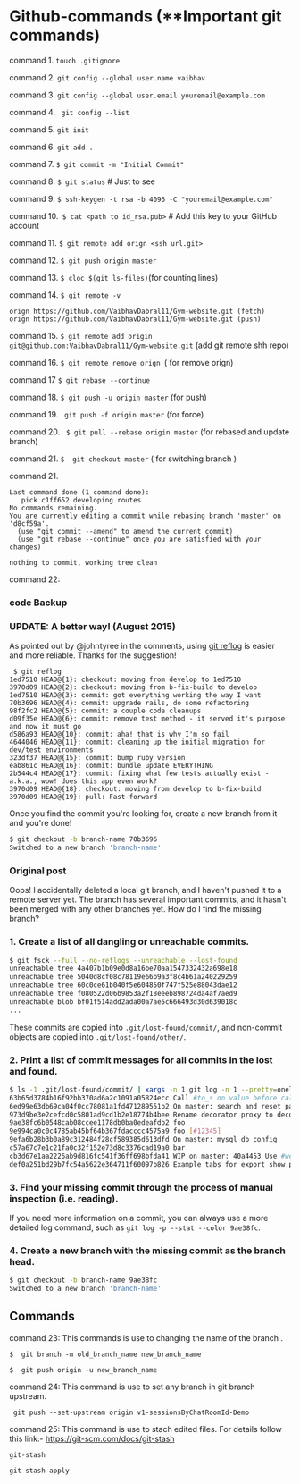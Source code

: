 # Github-commands (**Important git commands)

command 1. ```touch .gitignore```

command 2. ```git config --global user.name vaibhav```
 
command 3. ```git config --global user.email youremail@example.com```
 
command 4. ``` git config --list```

command 5. ```git init```
 
command 6. ```git add .```
 
command 7. ```$ git commit -m "Initial Commit"```
 
command 8. ```$ git status``` # Just to see
 
command 9. ```$ ssh-keygen -t rsa -b 4096 -C "youremail@example.com"```
 
command 10.``` $ cat <path to id_rsa.pub>``` # Add this key to your GitHub account 
 
command 11. ```$ git remote add orign <ssh url.git>```
 
command 12. ```$ git push origin master```
 
command 13.  ```$ cloc $(git ls-files)```(for counting lines)
 
command 14. ```$ git remote -v```

```
orign https://github.com/VaibhavDabral11/Gym-website.git (fetch)
orign https://github.com/VaibhavDabral11/Gym-website.git (push)
 ```
command 15. ```$ git remote add origin git@github.com:VaibhavDabral11/Gym-website.git``` (add git remote shh repo)
  
command 16. ```$ git remote remove orign ```( for remove orign)

command 17 ```$ git rebase --continue ```

command 18. ``` $ git push -u origin master ``` (for push)

command 19. ``` git push -f origin master``` (for force)

command 20. ``` $ git pull --rebase origin master``` (for rebased and update branch)
 
command 21.  ```$  git checkout master```  ( for switching branch )

command 21.

``` interactive rebase in progress; onto d8cf59a
Last command done (1 command done):
   pick c1ff652 developing routes
No commands remaining.
You are currently editing a commit while rebasing branch 'master' on 'd8cf59a'.
  (use "git commit --amend" to amend the current commit)
  (use "git rebase --continue" once you are satisfied with your changes)

nothing to commit, working tree clean
 ```
command 22:
### code Backup

 ### UPDATE: A better way! (August 2015)

As pointed out by @johntyree in the comments, using [git reflog](http://git-scm.com/docs/git-reflog) is easier and more reliable. Thanks for the suggestion!

```
 $ git reflog
1ed7510 HEAD@{1}: checkout: moving from develop to 1ed7510
3970d09 HEAD@{2}: checkout: moving from b-fix-build to develop
1ed7510 HEAD@{3}: commit: got everything working the way I want
70b3696 HEAD@{4}: commit: upgrade rails, do some refactoring
98f2fc2 HEAD@{5}: commit: a couple code cleanups
d09f35e HEAD@{6}: commit: remove test method - it served it's purpose and now it must go
d586a93 HEAD@{10}: commit: aha! that is why I'm so fail
4644046 HEAD@{11}: commit: cleaning up the initial migration for dev/test environments
323df37 HEAD@{15}: commit: bump ruby version
eab861c HEAD@{16}: commit: bundle update EVERYTHING
2b544c4 HEAD@{17}: commit: fixing what few tests actually exist - a.k.a., wow! does this app even work?
3970d09 HEAD@{18}: checkout: moving from develop to b-fix-build
3970d09 HEAD@{19}: pull: Fast-forward
```

Once you find the commit you're looking for, create a new branch from it and you're done!

```sh
$ git checkout -b branch-name 70b3696
Switched to a new branch 'branch-name'
```


### Original post

Oops! I accidentally deleted a local git branch, and I haven't pushed it to a remote server yet. The branch has several important commits, and it hasn't been merged with any other branches yet. How do I find the missing branch?

### 1. Create a list of all dangling or unreachable commits.

```sh
$ git fsck --full --no-reflogs --unreachable --lost-found
unreachable tree 4a407b1b09e0d8a16be70aa1547332432a698e18
unreachable tree 5040d8cf08c78119e66b9a3f8c4b61a240229259
unreachable tree 60c0ce61b040f5e604850f747f525e88043dae12
unreachable tree f080522d06b9853a2f18eeeb898724da4af7aed9
unreachable blob bf01f514add2ada00a7ae5c666493d30d639018c
...
```

These commits are copied into `.git/lost-found/commit/`, and non-commit objects are copied into `.git/lost-found/other/`.

### 2. Print a list of commit messages for all commits in the lost and found.

```sh
$ ls -1 .git/lost-found/commit/ | xargs -n 1 git log -n 1 --pretty=oneline
63b65d3784b16f92bb370ad6a2c1091a05824ecc Call #to_s on value before calling some string methods, like gsub
6ed99e63db69ca04f0cc78081a1fd471289551b2 On master: search and reset page
973d9be3e2cefcd0c5801ad9cd1b2e18774b4bee Rename decorator proxy to decorator context
9ae38fc6b0548cab08ccee1178db0ba0edeafdb2 foo
9e994ca0c0c4785ab45bf64b367fdacccc4575a9 foo [#12345]
9efa6b28b3b0a89c312484f28cf589385d613dfd On master: mysql db config
c57a67c7e1c21fa0c32f152e73d8c3376cad19a0 bar
cb3d67e1aa2226ab9d816fc541f36ff698bfda41 WIP on master: 40a4453 Use #website_url instead of #template_url or #url
def0a251bd29b7fc54a5622e364711f60097b826 Example tabs for export show page (no styles)w
```

### 3. Find your missing commit through the process of manual inspection (i.e. reading).

If you need more information on a commit, you can always use a more detailed log command, such as `git log -p --stat --color 9ae38fc`.

### 4. Create a new branch with the missing commit as the branch head.

```sh
$ git checkout -b branch-name 9ae38fc
Switched to a new branch 'branch-name'
```

## Commands
command 23:  This commands is use to changing the name of the branch . 

```@ruby  
$  git branch -m old_branch_name new_branch_name

$  git push origin -u new_branch_name
```
command 24:  This command is use to set any branch in git branch upstream.

```@ruby
 git push --set-upstream origin v1-sessionsByChatRoomId-Demo
```
command 25: This command is use to stach edited files. For details follow this link:- https://git-scm.com/docs/git-stash 

```@ruby
git-stash

git stash apply
```


